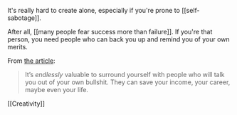 It's really hard to create alone, especially if you're prone to [[self-sabotage]]. 

After all, [[many people fear success more than failure]]. If you're that person, you need people who can back you up and remind you of your own merits.

From [the article](https://stackingthebricks.com/fear-of-success/):
> It’s _endlessly_ valuable to surround yourself with people who will talk you out of your own bullshit. They can save your income, your career, maybe even your life.


[[Creativity]]